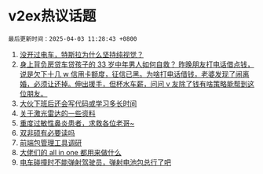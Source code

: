 # v2ex热议话题

`最后更新时间：2025-04-03 11:28:43 +0800`

1. [没开过电车，特斯拉为什么坚持纯视觉？](https://www.v2ex.com/t/1122798)
1. [身上背负房贷车贷孩子的 33 岁中年男人如何自救？
昨晚朋友打电话借点钱，说是欠下十几 w 信用卡额度，征信已黑。为啥打电话借钱，老婆发现了闹离婚，必须让还掉。伸出援手，但杯水车薪，问问 v 友除了钱有啥策略能帮到这位朋友。](https://www.v2ex.com/t/1123030)
1. [大伙下班后还会写代码或学习多长时间](https://www.v2ex.com/t/1123004)
1. [关于激光雷达的一些资料](https://www.v2ex.com/t/1123000)
1. [重度过敏性鼻炎患者，求救各位老哥~](https://www.v2ex.com/t/1122919)
1. [双非硕有必要读吗](https://www.v2ex.com/t/1122828)
1. [前端包管理工具调研](https://www.v2ex.com/t/1122911)
1. [大佬们的 all in one 都用来做什么](https://www.v2ex.com/t/1122855)
1. [电车碰撞时不能弹射驾驶员，弹射电池包总行了吧](https://www.v2ex.com/t/1122927)

